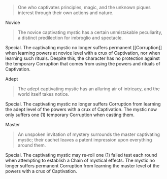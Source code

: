 > One who captivates principles, magic, and the unknown piques interest through their own actions and nature.

Novice
> The novice captivating mystic has a certain unmistakable peculiarity, a distinct predilection for imbroglio and spectacle.

Special. The captivating mystic no longer suffers permanent [[Corruption]] when learning powers at novice level with a crux of Captivation, nor when learning such rituals. Despite this, the character has no protection against the temporary Corruption that comes from using the powers and rituals of Captivation.

Adept
> The adept captivating mystic has an alluring air of intricacy, and the world itself takes notice.

Special. The captivating mystic no longer suffers Corruption from learning the adept level of the powers with a crux of Captivation. The mystic now only suffers one (1) temporary Corruption when casting them.

Master
> An unspoken invitation of mystery surrounds the master captivating mystic; their cachet leaves a patent impression upon everything around them.

Special. The captivating mystic may re-roll one (1) failed test each round when attempting to establish a Chain of mystical effects. The mystic no longer suffers permanent Corruption from learning the master level of the powers with a crux of Captivation.